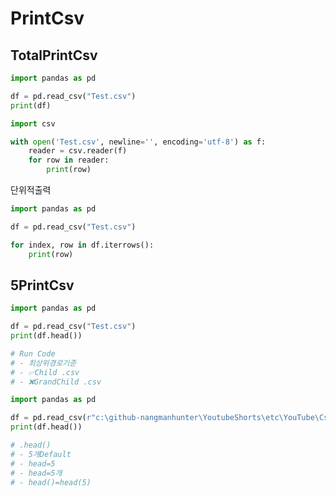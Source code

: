 # PrintCsv

## TotalPrintCsv
```python
import pandas as pd

df = pd.read_csv("Test.csv")
print(df)
```
```python
import csv

with open('Test.csv', newline='', encoding='utf-8') as f:
    reader = csv.reader(f)
    for row in reader:
        print(row)
```

단위적출력
```python
import pandas as pd

df = pd.read_csv("Test.csv")

for index, row in df.iterrows():
    print(row)
```


## 5PrintCsv
```python
import pandas as pd

df = pd.read_csv("Test.csv")
print(df.head())

# Run Code
# - 최상위경로기준
# - ✅Child .csv
# - ❌GrandChild .csv
```
```python
import pandas as pd

df = pd.read_csv(r"c:\github-nangmanhunter\YoutubeShorts\etc\YouTube\Csv\etc\Test.csv")
print(df.head())

# .head()
# - 5개Default
# - head=5
# - head=5개
# - head()=head(5)
```




